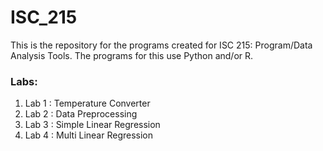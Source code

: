 # ISC_215
This is the repository for the programs created for ISC 215: Program/Data Analysis Tools. The programs for this use Python and/or R.

<h3> Labs: </h3>

<ol>
  <li> Lab 1 : Temperature Converter </li>
  <li> Lab 2 : Data Preprocessing </li>
  <li> Lab 3 : Simple Linear Regression </li>
  <li> Lab 4 : Multi Linear Regression </li>
</ol>
